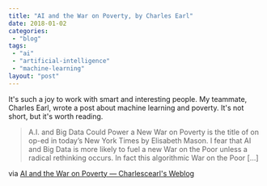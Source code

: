 ```yaml
---
title: "AI and the War on Poverty, by Charles Earl"
date: 2018-01-02
categories: 
 - "blog"
tags: 
 - "ai"
 - "artificial-intelligence"
 - "machine-learning"
layout: "post"
---
```


It's such a joy to work with smart and interesting people. My teammate,  Charles Earl, wrote a post about machine learning and poverty. It's not short, but it's worth reading.

> A.I. and Big Data Could Power a New War on Poverty is the title of on op-ed in today’s New York Times by Elisabeth Mason. I fear that AI and Big Data is more likely to fuel a new War on the Poor unless a radical rethinking occurs. In fact this algorithmic War on the Poor […]

via [AI and the War on Poverty — Charlescearl's Weblog](http://charlesearl.blog/2018/01/02/ai-and-the-war-on-poverty/)
